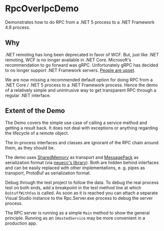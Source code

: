 # RpcOverIpcDemo
Demonstrates how to do RPC from a .NET 5 process to a .NET Framework 4.8 process.

## Why
.NET remoting has long been deprecated in favor of WCF.
But, just like .NET remoting, WCF is no longer available in .NET Core.
Microsoft's recommendation to go forward was gRPC.
Unfortunately gRPC has decided to no longer support .NET Framework servers.
[People are upset](https://github.com/grpc/grpc-dotnet/issues/1368).

We are now missing a recommended default option for doing RPC from a .NET Core / .NET 5 process to a .NET Framework process.
Hence the demo of a relatively simple and unintrusive way to get transparent RPC through a regular .NET interface.

## Extent of the Demo

The Demo covers the simple use case of calling a service method and getting a result back.
It does not deal with exceptions or anything regarding the lifecycle of a remote object.

The in-process interfaces and classes are ignorant of the RPC chain around them, as they should be.

The demo uses [SharedMemory](https://github.com/spazzarama/SharedMemory) as transport and [MessagePack](https://msgpack.org/) as serialization format (via [neuecc's library](https://github.com/neuecc/MessagePack-CSharp)).
Both are hidden behind interfaces and can be easily replaced with other implementations, e. g. pipes as transport, ProtoBuf as serialization format.

Debug through the test project to follow the data.
To debug the real process test on both ends, add a breakpoint in the test method line at which `DoStuffWithFoo` is called.
As soon as it is reached you can attach a separate Visual Studio instance to the Rpc.Server.exe process to debug the server process.

The RPC server is running as a simple `Main` method to show the general principle.
Running as an `IHostedService` may be more convenient in a production app.
